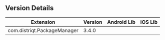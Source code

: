 ## Version Details

| Extension | Version | Android Lib | iOS Lib |
| --- | --- | --- | --- |
| com.distriqt.PackageManager | 3.4.0 |  |  |
